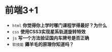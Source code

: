 # 前端3+1
- `html` **你觉得你上学时哪门课程学得最好？为什么**
- `css` **使用CSS3实现星系轨道旋转特效**
- `js` **写一个方法验证国内车牌号是否正确**
- `软技能` **薅羊毛的原理你知道吗？**


